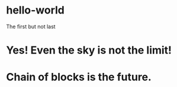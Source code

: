 # hello-world
The first but not last
# Yes! Even the sky is not the limit!
# Chain of blocks is the future.
